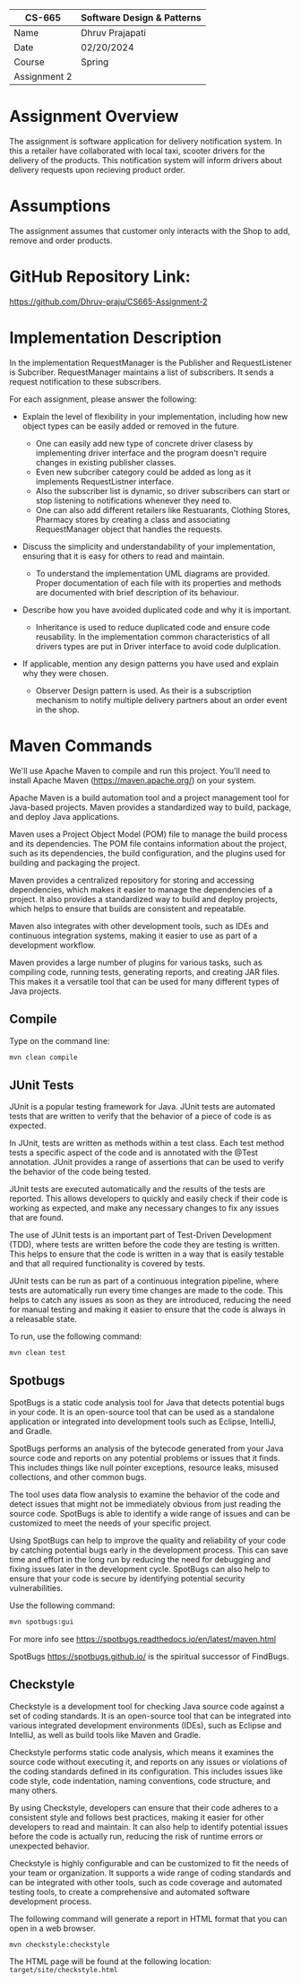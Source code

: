
| CS-665       | Software Design & Patterns |
|--------------|----------------------------|
| Name         | Dhruv Prajapati      |
| Date         | 02/20/2024                |
| Course       | Spring    |
| Assignment 2 |                            |

# Assignment Overview
The assignment is software application for delivery notification system. In this a retailer have collaborated with local taxi, scooter drivers for the delivery of the products. This notification system will inform drivers about delivery requests upon recieving product order.

# Assumptions
The assignment assumes that customer only interacts with the Shop to add, remove and order products.

# GitHub Repository Link:
https://github.com/Dhruv-praju/CS665-Assignment-2

# Implementation Description 
In the implementation RequestManager is the Publisher and RequestListener is Subcriber. 
RequestManager maintains a list of subscribers. It sends a request notification to these subscribers.

For each assignment, please answer the following:

- Explain the level of flexibility in your implementation, including how new object types can
be easily added or removed in the future.
    - One can easily add new type of concrete driver clasess by implementing driver interface and the program doesn't require changes in existing publisher classes.
    - Even new subcriber category could be added as long as it implements RequestListner interface.
    - Also the subscriber list is dynamic, so driver subscribers can start or stop listening to notifications whenever they need to.
    - One can also add different retailers like Restuarants, Clothing Stores, Pharmacy stores by creating a class and associating RequestManager object that handles the requests.

- Discuss the simplicity and understandability of your implementation, ensuring that it is
easy for others to read and maintain.
    - To understand the implementation UML diagrams are provided. Proper documentation of each file with its properties and methods are documented with brief description of its behaviour.

- Describe how you have avoided duplicated code and why it is important.
    - Inheritance is used to reduce duplicated code and ensure code reusability. In the implementation common characteristics of all drivers types are put in Driver interface to avoid code dulplication.

- If applicable, mention any design patterns you have used and explain why they were
chosen.
    - Observer Design pattern is used. As their is a subscription mechanism to notify multiple delivery partners about an order event in the shop.


# Maven Commands

We'll use Apache Maven to compile and run this project. You'll need to install Apache Maven (https://maven.apache.org/) on your system. 

Apache Maven is a build automation tool and a project management tool for Java-based projects. Maven provides a standardized way to build, package, and deploy Java applications.

Maven uses a Project Object Model (POM) file to manage the build process and its dependencies. The POM file contains information about the project, such as its dependencies, the build configuration, and the plugins used for building and packaging the project.

Maven provides a centralized repository for storing and accessing dependencies, which makes it easier to manage the dependencies of a project. It also provides a standardized way to build and deploy projects, which helps to ensure that builds are consistent and repeatable.

Maven also integrates with other development tools, such as IDEs and continuous integration systems, making it easier to use as part of a development workflow.

Maven provides a large number of plugins for various tasks, such as compiling code, running tests, generating reports, and creating JAR files. This makes it a versatile tool that can be used for many different types of Java projects.

## Compile
Type on the command line: 

```bash
mvn clean compile
```



## JUnit Tests
JUnit is a popular testing framework for Java. JUnit tests are automated tests that are written to verify that the behavior of a piece of code is as expected.

In JUnit, tests are written as methods within a test class. Each test method tests a specific aspect of the code and is annotated with the @Test annotation. JUnit provides a range of assertions that can be used to verify the behavior of the code being tested.

JUnit tests are executed automatically and the results of the tests are reported. This allows developers to quickly and easily check if their code is working as expected, and make any necessary changes to fix any issues that are found.

The use of JUnit tests is an important part of Test-Driven Development (TDD), where tests are written before the code they are testing is written. This helps to ensure that the code is written in a way that is easily testable and that all required functionality is covered by tests.

JUnit tests can be run as part of a continuous integration pipeline, where tests are automatically run every time changes are made to the code. This helps to catch any issues as soon as they are introduced, reducing the need for manual testing and making it easier to ensure that the code is always in a releasable state.

To run, use the following command:
```bash
mvn clean test
```


## Spotbugs 

SpotBugs is a static code analysis tool for Java that detects potential bugs in your code. It is an open-source tool that can be used as a standalone application or integrated into development tools such as Eclipse, IntelliJ, and Gradle.

SpotBugs performs an analysis of the bytecode generated from your Java source code and reports on any potential problems or issues that it finds. This includes things like null pointer exceptions, resource leaks, misused collections, and other common bugs.

The tool uses data flow analysis to examine the behavior of the code and detect issues that might not be immediately obvious from just reading the source code. SpotBugs is able to identify a wide range of issues and can be customized to meet the needs of your specific project.

Using SpotBugs can help to improve the quality and reliability of your code by catching potential bugs early in the development process. This can save time and effort in the long run by reducing the need for debugging and fixing issues later in the development cycle. SpotBugs can also help to ensure that your code is secure by identifying potential security vulnerabilities.

Use the following command:

```bash
mvn spotbugs:gui 
```

For more info see 
https://spotbugs.readthedocs.io/en/latest/maven.html

SpotBugs https://spotbugs.github.io/ is the spiritual successor of FindBugs.


## Checkstyle 

Checkstyle is a development tool for checking Java source code against a set of coding standards. It is an open-source tool that can be integrated into various integrated development environments (IDEs), such as Eclipse and IntelliJ, as well as build tools like Maven and Gradle.

Checkstyle performs static code analysis, which means it examines the source code without executing it, and reports on any issues or violations of the coding standards defined in its configuration. This includes issues like code style, code indentation, naming conventions, code structure, and many others.

By using Checkstyle, developers can ensure that their code adheres to a consistent style and follows best practices, making it easier for other developers to read and maintain. It can also help to identify potential issues before the code is actually run, reducing the risk of runtime errors or unexpected behavior.

Checkstyle is highly configurable and can be customized to fit the needs of your team or organization. It supports a wide range of coding standards and can be integrated with other tools, such as code coverage and automated testing tools, to create a comprehensive and automated software development process.

The following command will generate a report in HTML format that you can open in a web browser. 

```bash
mvn checkstyle:checkstyle
```

The HTML page will be found at the following location:
`target/site/checkstyle.html`




